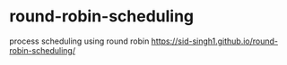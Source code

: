 # round-robin-scheduling
process scheduling using round robin
https://sid-singh1.github.io/round-robin-scheduling/
